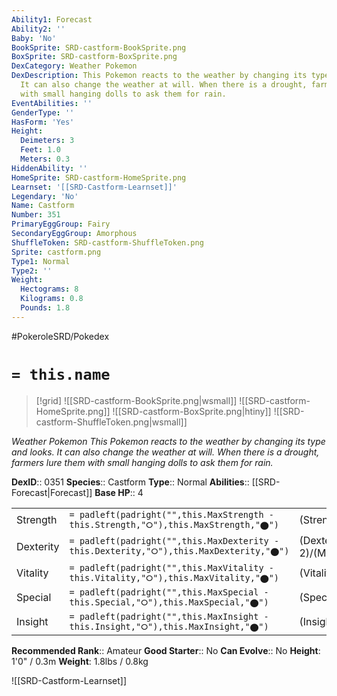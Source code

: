 ```yaml
---
Ability1: Forecast
Ability2: ''
Baby: 'No'
BookSprite: SRD-castform-BookSprite.png
BoxSprite: SRD-castform-BoxSprite.png
DexCategory: Weather Pokemon
DexDescription: This Pokemon reacts to the weather by changing its type and looks.
  It can also change the weather at will. When there is a drought, farmers lure them
  with small hanging dolls to ask them for rain.
EventAbilities: ''
GenderType: ''
HasForm: 'Yes'
Height:
  Deimeters: 3
  Feet: 1.0
  Meters: 0.3
HiddenAbility: ''
HomeSprite: SRD-castform-HomeSprite.png
Learnset: '[[SRD-Castform-Learnset]]'
Legendary: 'No'
Name: Castform
Number: 351
PrimaryEggGroup: Fairy
SecondaryEggGroup: Amorphous
ShuffleToken: SRD-castform-ShuffleToken.png
Sprite: castform.png
Type1: Normal
Type2: ''
Weight:
  Hectograms: 8
  Kilograms: 0.8
  Pounds: 1.8
---
```


#PokeroleSRD/Pokedex

# `= this.name`

> [!grid]
> ![[SRD-castform-BookSprite.png|wsmall]]
> ![[SRD-castform-HomeSprite.png]]
> ![[SRD-castform-BoxSprite.png|htiny]]
> ![[SRD-castform-ShuffleToken.png|wsmall]]


*Weather Pokemon*
*This Pokemon reacts to the weather by changing its type and looks. It can also change the weather at will. When there is a drought, farmers lure them with small hanging dolls to ask them for rain.*

**DexID**:: 0351
**Species**:: Castform
**Type**:: Normal
**Abilities**:: [[SRD-Forecast|Forecast]]
**Base HP**:: 4

|           |                                                                                        |                                          |
| --------- | -------------------------------------------------------------------------------------- | ---------------------------------------- |
| Strength  | `= padleft(padright("",this.MaxStrength - this.Strength,"⭘"),this.MaxStrength,"⬤")`    | (Strength::2)/(MaxStrength::5)   |
| Dexterity | `= padleft(padright("",this.MaxDexterity - this.Dexterity,"⭘"),this.MaxDexterity,"⬤")` | (Dexterity:: 2)/(MaxDexterity::5) |
| Vitality  | `= padleft(padright("",this.MaxVitality - this.Vitality,"⭘"),this.MaxVitality,"⬤")`    | (Vitality::2)/(MaxVitality::5)   |
| Special   | `= padleft(padright("",this.MaxSpecial - this.Special,"⭘"),this.MaxSpecial,"⬤")`       | (Special::2)/(MaxSpecial::5)     |
| Insight   | `= padleft(padright("",this.MaxInsight - this.Insight,"⭘"),this.MaxInsight,"⬤")`       | (Insight::2)/(MaxInsight::5)     |


**Recommended Rank**:: Amateur
**Good Starter**:: No
**Can Evolve**:: No
**Height**: 1'0" / 0.3m
**Weight**: 1.8lbs / 0.8kg

![[SRD-Castform-Learnset]]